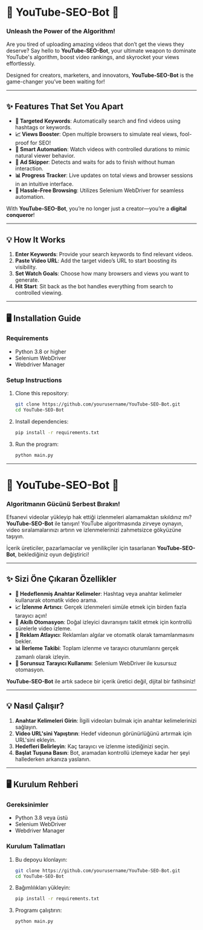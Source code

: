 
# 🤖 YouTube-SEO-Bot 🚀  
### Unleash the Power of the Algorithm!

Are you tired of uploading amazing videos that don’t get the views they deserve? Say hello to **YouTube-SEO-Bot**, your ultimate weapon to dominate YouTube's algorithm, boost video rankings, and skyrocket your views effortlessly.

Designed for creators, marketers, and innovators, **YouTube-SEO-Bot** is the game-changer you’ve been waiting for!

---

## ✨ Features That Set You Apart  

- **🎯 Targeted Keywords**: Automatically search and find videos using hashtags or keywords.  
- **📈 Views Booster**: Open multiple browsers to simulate real views, fool-proof for SEO!  
- **🚦 Smart Automation**: Watch videos with controlled durations to mimic natural viewer behavior.  
- **🛑 Ad Skipper**: Detects and waits for ads to finish without human interaction.  
- **📊 Progress Tracker**: Live updates on total views and browser sessions in an intuitive interface.  
- **🎥 Hassle-Free Browsing**: Utilizes Selenium WebDriver for seamless automation.

With **YouTube-SEO-Bot**, you’re no longer just a creator—you’re a **digital conqueror**!  

---

## 💡 How It Works  

1. **Enter Keywords**: Provide your search keywords to find relevant videos.  
2. **Paste Video URL**: Add the target video’s URL to start boosting its visibility.  
3. **Set Watch Goals**: Choose how many browsers and views you want to generate.  
4. **Hit Start**: Sit back as the bot handles everything from search to controlled viewing.  

---

## 🖥️ Installation Guide  

### Requirements  
- Python 3.8 or higher  
- Selenium WebDriver  
- Webdriver Manager  

### Setup Instructions  
1. Clone this repository:  
   ```bash
   git clone https://github.com/yourusername/YouTube-SEO-Bot.git
   cd YouTube-SEO-Bot
   ```  
2. Install dependencies:  
   ```bash
   pip install -r requirements.txt
   ```  
3. Run the program:  
   ```bash
   python main.py
   ```  

---

# 🤖 YouTube-SEO-Bot 🚀  
### Algoritmanın Gücünü Serbest Bırakın!

Efsanevi videolar yükleyip hak ettiği izlenmeleri alamamaktan sıkıldınız mı? **YouTube-SEO-Bot** ile tanışın! YouTube algoritmasında zirveye oynayın, video sıralamalarınızı artırın ve izlenmelerinizi zahmetsizce gökyüzüne taşıyın.

İçerik üreticiler, pazarlamacılar ve yenilikçiler için tasarlanan **YouTube-SEO-Bot**, beklediğiniz oyun değiştirici!

---

## ✨ Sizi Öne Çıkaran Özellikler  

- **🎯 Hedeflenmiş Anahtar Kelimeler**: Hashtag veya anahtar kelimeler kullanarak otomatik video arama.  
- **📈 İzlenme Artırıcı**: Gerçek izlenmeleri simüle etmek için birden fazla tarayıcı açın!  
- **🚦 Akıllı Otomasyon**: Doğal izleyici davranışını taklit etmek için kontrollü sürelerle video izleme.  
- **🛑 Reklam Atlayıcı**: Reklamları algılar ve otomatik olarak tamamlanmasını bekler.  
- **📊 İlerleme Takibi**: Toplam izlenme ve tarayıcı oturumlarını gerçek zamanlı olarak izleyin.  
- **🎥 Sorunsuz Tarayıcı Kullanımı**: Selenium WebDriver ile kusursuz otomasyon.

**YouTube-SEO-Bot** ile artık sadece bir içerik üretici değil, dijital bir fatihsiniz!

---

## 💡 Nasıl Çalışır?  

1. **Anahtar Kelimeleri Girin**: İlgili videoları bulmak için anahtar kelimelerinizi sağlayın.  
2. **Video URL'sini Yapıştırın**: Hedef videonun görünürlüğünü artırmak için URL'sini ekleyin.  
3. **Hedefleri Belirleyin**: Kaç tarayıcı ve izlenme istediğinizi seçin.  
4. **Başlat Tuşuna Basın**: Bot, aramadan kontrollü izlemeye kadar her şeyi hallederken arkanıza yaslanın.  

---

## 🖥️ Kurulum Rehberi  

### Gereksinimler  
- Python 3.8 veya üstü  
- Selenium WebDriver  
- Webdriver Manager  

### Kurulum Talimatları  
1. Bu depoyu klonlayın:  
   ```bash
   git clone https://github.com/yourusername/YouTube-SEO-Bot.git
   cd YouTube-SEO-Bot
   ```  
2. Bağımlılıkları yükleyin:  
   ```bash
   pip install -r requirements.txt
   ```  
3. Programı çalıştırın:  
   ```bash
   python main.py
   ```  
